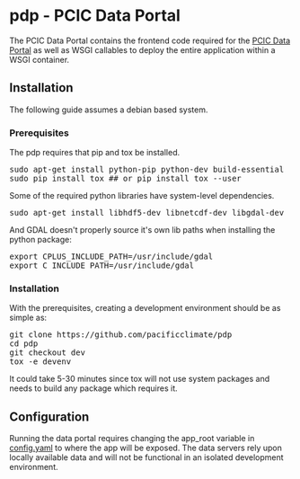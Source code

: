 pdp - PCIC Data Portal
======================

The PCIC Data Portal contains the frontend code required for the [PCIC Data Portal](http://www.pacificclimate.org/data) as well as WSGI callables to deploy the entire application within a WSGI container.

Installation
------------

The following guide assumes a debian based system.

### Prerequisites

The pdp requires that pip and tox be installed.

<pre>
sudo apt-get install python-pip python-dev build-essential
sudo pip install tox ## or pip install tox --user
</pre>

Some of the required python libraries have system-level dependencies.

<pre>
sudo apt-get install libhdf5-dev libnetcdf-dev libgdal-dev
</pre>

And GDAL doesn't properly source it's own lib paths when installing the python package:

<pre>
export CPLUS_INCLUDE_PATH=/usr/include/gdal
export C_INCLUDE_PATH=/usr/include/gdal
</pre>

### Installation

With the prerequisites, creating a development environment should be as simple as:

<pre>
git clone https://github.com/pacificclimate/pdp
cd pdp
git checkout dev
tox -e devenv
</pre>

It could take 5-30 minutes since tox will not use system packages and needs to build any package which requires it.

Configuration
-------------

Running the data portal requires changing the app_root variable in [config.yaml](pdp/config.yaml) to where the app will be exposed. The data servers rely upon locally available data and will not be functional in an isolated development environment.